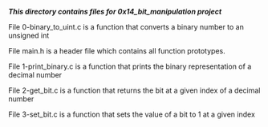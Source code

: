 ***This directory contains files for 0x14_bit_manipulation project***

File 0-binary_to_uint.c is a function that converts a binary number to an unsigned int <br>

File main.h is a header file which contains all function prototypes. <br>

File 1-print_binary.c is a function that prints the binary representation of a decimal number <br>

File 2-get_bit.c is a function that returns the bit at a given index of a decimal number <br>

File 3-set_bit.c is a function that sets the value of a bit to 1 at a given index <br>
